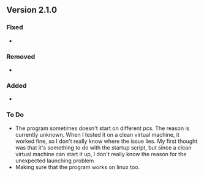 ## Version 2.1.0

### Fixed
- 

### Removed
- 

### Added
- 
### To Do
- The program sometimes doesn't start on different pcs. The reason is currently unknown. When I tested it on a clean virtual machine, it worked fine, so I don't really know where the issue lies. My first thought was that it's something to do with the startup script, but since a clean virtual machine can start it up, I don't really know the reason for the unexpected launching problem
- Making sure that the program works on linux too.
